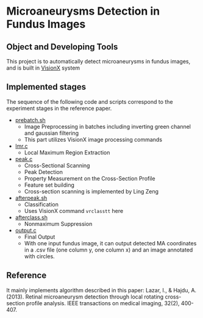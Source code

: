 # Microaneurysms Detection in Fundus Images
## Object and Developing Tools
This project is to automatically detect microaneurysms in fundus images, and is built in [VisionX](http://www.via.cornell.edu/visionx/vxmore.html) system  



## Implemented stages
The sequence of the following code and scripts correspond to the experiment stages in the reference paper.
- [prebatch.sh](https://github.com/snapfinger/MAdetection/blob/master/prebatch.sh)                                    
  - Image Preprocessing in batches including inverting green channel and gaussian filtering
  - This part utilizes VisionX image processing commands          
- [lmr.c](https://github.com/snapfinger/MAdetection/blob/master/lmr.c)                              
  - Local Maximum Region Extraction 
- [peak.c](https://github.com/snapfinger/MAdetection/blob/master/peak.c)  
  - Cross-Sectional Scanning 
  - Peak Detection 
  - Property Measurement on the Cross-Section Profile
  - Feature set building 
  - Cross-section scanning is implemented by Ling Zeng                         
- [afterpeak.sh](https://github.com/snapfinger/MAdetection/blob/master/afterpeak.sh)
  - Classification
  - Uses VisionX command ``` vrclasstt ``` here
- [afterclass.sh](https://github.com/snapfinger/MAdetection/blob/master/afterclass.sh)
  - Nonmaximum Suppression 
- [output.c](https://github.com/snapfinger/MAdetection/blob/master/output.c)
  - Final Output 
  - With one input fundus image, it can output detected MA coordinates in a .csv file (one column y, one column x) and an image annotated with circles.

## Reference
It mainly implements algorithm described in this paper: 
Lazar, I., & Hajdu, A. (2013). Retinal microaneurysm detection through local rotating cross-section profile analysis. IEEE transactions on medical imaging, 32(2), 400-407.
 
